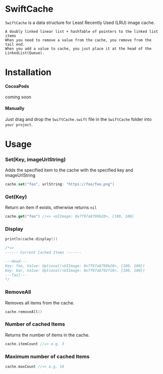# SwiftCache

  `SwiftCache` is a data structure for Least Recently Used (LRU) image cache. 
  
  ```
  A doubly linked linear list + hashTable of pointers to the linked list items  
  When you need to remove a value from the cache, you remove from the tail end.  
  When you add a value to cache, you just place it at the head of the LinkedList(Queue).  
  ```

# Installation
#### CocoaPods
coming soon


#### Manually
Just drag and drop the `SwiftCache.swift` file in the `SwiftCache` folder into `your project`.


# Usage

### Set(Key, imageUrlString)
Adds the specified item to the cache with the specified key and imageUrlString
```swift 
cache.set("foo", urlString: "https://foo/foo.png")
```

### Get(Key)
Return an item if exists, otherwise returns `nil`
```swift 
cache.get("foo") //=> <UIImage: 0x7f97a8799b20>, {100, 100}
```

### Display

```swift 
println(cache.display()) 

/*=>
------ Current Cached Items ------- 

---Head--- 
Key: foo, Value: Optional(<UIImage: 0x7f97a8799b20>, {100, 100}) 
Key: bar, Value: Optional(<UIImage: 0x7f97a8792f10>, {100, 100}) 
---Tail--- 
*/
```

### RemoveAll
Removes all items from the cache.
```swift 
cache.removeAll()
```

### Number of cached Items
Returns the number of items in the cache.
```swift 
cache.itemCount //=> e.g. 3
```


### Maximum number of cached Items

```swift 
cache.maxCount //=> e.g. 10
```




